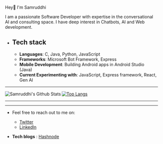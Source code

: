 
### <p align="center">
  Hey👋 I'm Samruddhi 
</p>
  
I am a passionate Software Developer with expertise in the conversational AI and consulting space. I have deep interest in Chatbots, AI and Web development.


- ## Tech stack

  - **Languages**: C, Java, Python, JavaScript
  - **Frameworks**: Microsoft Bot Framework, Express
  - **Mobile Development**: Building Android apps in Android Studio (Java)
  - **Current Experimenting with**: JavaScript, Express framework, React, Gen AI

---


<img align="left" alt="Samruddhi's Github Stats" src="https://github-readme-stats.vercel.app/api?username=samrudhi0909&show_icons=true&hide_border=true" />

[![Top Langs](https://github-readme-stats.vercel.app/api/top-langs/?username=samrudhi0909&layout=compact)](https://github.com/samrudhi0909/github-readme-stats)


---

---



- Feel free to reach out to me on:

  - [Twitter](https://twitter.com/Samruddhi0909)
  - [LinkedIn](https://www.linkedin.com/in/samruddhi-sangale-21680a1b1/)
    
- **Tech blogs** : [Hashnode](https://samrudhi0909.hashnode.dev)
